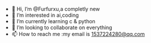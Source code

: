 - 👋 Hi, I’m @Furfurxu,a completly new 
- 👀 I’m interested in ai,coding
- 🌱 I’m currently learning c & python
- 💞️ I’m looking to collaborate on everything
- 📫 How to reach me :my email is 1537224280@qq.com

<!---
Furfurxu/Furfurxu is a ✨ special ✨ repository because its `README.md` (this file) appears on your GitHub profile.
You can click the Preview link to take a look at your changes.
--->
